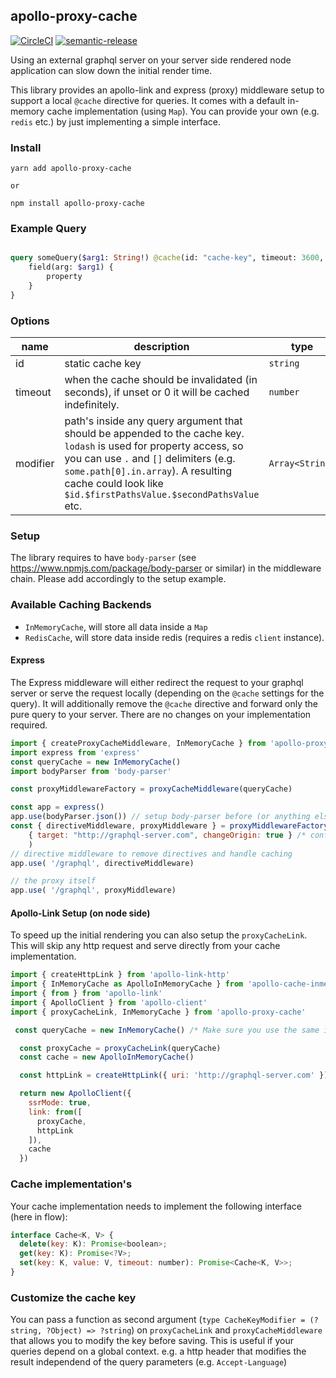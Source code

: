 apollo-proxy-cache
------------------

[![CircleCI](https://circleci.com/gh/BowlingX/apollo-proxy-cache/tree/master.svg?style=svg)](https://circleci.com/gh/BowlingX/apollo-proxy-cache/tree/master)
[![semantic-release](https://img.shields.io/badge/%20%20%F0%9F%93%A6%F0%9F%9A%80-semantic--release-e10079.svg)](https://github.com/semantic-release/semantic-release)

Using an external graphql server on your server side rendered node application can slow down the initial render time.

This library provides an apollo-link and express (proxy) middleware setup to support a local `@cache` directive for queries.
It comes with a default in-memory cache implementation (using `Map`). You can provide your own (e.g. `redis` etc.) by just
implementing a simple interface.

### Install

    yarn add apollo-proxy-cache 
    
    or 
    
    npm install apollo-proxy-cache


### Example Query

```graphql

query someQuery($arg1: String!) @cache(id: "cache-key", timeout: 3600, modifier: ["arg1"])  {
    field(arg: $arg1) {
        property
    }
}

```

### Options

| name     | description                                                                                                                                                                                                                                                                | type            | required |   |
|----------|----------------------------------------------------------------------------------------------------------------------------------------------------------------------------------------------------------------------------------------------------------------------------|-----------------|----------|---|
| id       | static cache key                                                                                                                                                                                                                                                           | `string`        | **true** |   |
| timeout  | when the cache should be invalidated (in seconds), if unset or 0 it will be cached indefinitely.                                                                                                                                                                           | `number`        | false    |   |
| modifier | path's inside any query argument that should be appended to the cache key. `lodash` is used for property access, so you can use `.` and `[]` delimiters (e.g. `some.path[0].in.array`). A resulting cache could look like `$id.$firstPathsValue.$secondPathsValue` etc.    | `Array<String>` | false    |   |

### Setup

The library requires to have `body-parser` (see https://www.npmjs.com/package/body-parser or similar) in the middleware chain.
Please add accordingly to the setup example.


### Available Caching Backends

- `InMemoryCache`, will store all data inside a `Map`
- `RedisCache`, will store data inside redis (requires a redis `client` instance).

#### Express

The Express middleware will either redirect the request to your graphql server or serve the request locally (depending on the `@cache` settings for the query).
It will additionally remove the `@cache` directive and forward only the pure query to your server.
There are no changes on your implementation required.

```js
import { createProxyCacheMiddleware, InMemoryCache } from 'apollo-proxy-cache'
import express from 'express'
const queryCache = new InMemoryCache()
import bodyParser from 'body-parser'

const proxyMiddlewareFactory = proxyCacheMiddleware(queryCache)

const app = express()
app.use(bodyParser.json()) // setup body-parser before (or anything else that populates request.body).
const { directiveMiddleware, proxyMiddleware } = proxyMiddlewareFactory(
    { target: "http://graphql-server.com", changeOrigin: true } /* configuration object for http-proxy-middleware */
    )
// directive middleware to remove directives and handle caching
app.use( '/graphql', directiveMiddleware)

// the proxy itself
app.use( '/graphql', proxyMiddleware)
```


#### Apollo-Link Setup (on node side)

To speed up the initial rendering you can also setup the `proxyCacheLink`. 
This will skip any http request and serve directly from your cache implementation.
```js
import { createHttpLink } from 'apollo-link-http'
import { InMemoryCache as ApolloInMemoryCache } from 'apollo-cache-inmemory'
import { from } from 'apollo-link'
import { ApolloClient } from 'apollo-client'
import { proxyCacheLink, InMemoryCache } from 'apollo-proxy-cache'

 const queryCache = new InMemoryCache() /* Make sure you use the same instance that you use in the middleware setup.*/

  const proxyCache = proxyCacheLink(queryCache)
  const cache = new ApolloInMemoryCache()

  const httpLink = createHttpLink({ uri: 'http://graphql-server.com' })

  return new ApolloClient({
    ssrMode: true,
    link: from([
      proxyCache,
      httpLink
    ]),
    cache
  })

```

### Cache implementation's

Your cache implementation needs to implement the following interface (here in flow):

```js
interface Cache<K, V> {
  delete(key: K): Promise<boolean>;
  get(key: K): Promise<?V>;
  set(key: K, value: V, timeout: number): Promise<Cache<K, V>>;
}
```

### Customize the cache key

You can pass a function as second argument (`type CacheKeyModifier = (?string, ?Object) => ?string`) on  `proxyCacheLink` and `proxyCacheMiddleware` that allows you to modify the key before saving. This is useful if your queries depend on a global context. e.g. a http header that modifies the result independend of the query parameters (e.g. `Accept-Language`)

